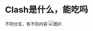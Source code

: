 # Clash是什么，能吃吗
不同分支，有不同内容
![图片](https://github.com/user-attachments/assets/15234339-0346-4507-9092-ca4abaee8a3d)
